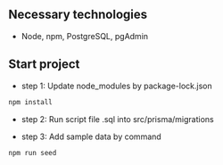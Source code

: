 ## Necessary technologies

-   Node, npm, PostgreSQL, pgAdmin

## Start project

-   step 1: Update node_modules by package-lock.json

```bash
npm install
```

-   step 2: Run script file .sql into src/prisma/migrations

-   step 3: Add sample data by command

```bash
npm run seed
```
